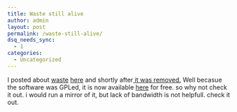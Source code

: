 ```yaml
---
title: Waste still alive
author: admin
layout: post
permalink: /waste-still-alive/
dsq_needs_sync:
  - 1
categories:
  - Uncategorized
---
```

I posted about [waste][1] [here][2] and shortly after[ it was removed.][3] Well becasue the software was GPLed, it is now available [here][4] for free. so why not check it out. i would run a mirror of it, but lack of bandwidth is not helpfull. check it out.

 [1]: http://www.nullsoft.com/free/waste/
 [2]: http://www.lotas-smartman.net/blog/archives/000331.php
 [3]: http://slashdot.org/article.pl?sid=03/05/31/1259206&mode=thread&tid=120&tid=126&tid=187&tid=95
 [4]: http://grazzy.mjoelkbar.net/waste/